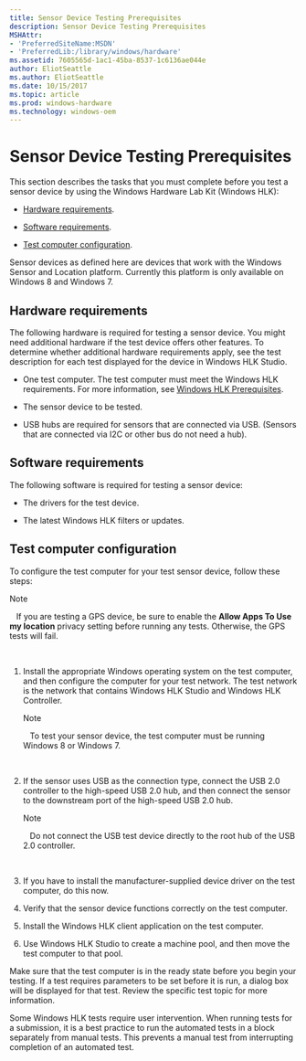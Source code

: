 ```yaml
---
title: Sensor Device Testing Prerequisites
description: Sensor Device Testing Prerequisites
MSHAttr:
- 'PreferredSiteName:MSDN'
- 'PreferredLib:/library/windows/hardware'
ms.assetid: 7605565d-1ac1-45ba-8537-1c6136ae044e
author: EliotSeattle
ms.author: EliotSeattle
ms.date: 10/15/2017
ms.topic: article
ms.prod: windows-hardware
ms.technology: windows-oem
---
```


# Sensor Device Testing Prerequisites


This section describes the tasks that you must complete before you test a sensor device by using the Windows Hardware Lab Kit (Windows HLK):

-   [Hardware requirements](#bkmk-hck-sensor-hr).

-   [Software requirements](#bkmk-hck-sensor-sr).

-   [Test computer configuration](#bkmk-hck-sensor-tc).

Sensor devices as defined here are devices that work with the Windows Sensor and Location platform. Currently this platform is only available on Windows 8 and Windows 7.

## <span id="BKMK_HCK_Sensor_hR"></span><span id="bkmk-hck-sensor-hr"></span><span id="BKMK_HCK_SENSOR_HR"></span>Hardware requirements


The following hardware is required for testing a sensor device. You might need additional hardware if the test device offers other features. To determine whether additional hardware requirements apply, see the test description for each test displayed for the device in Windows HLK Studio.

-   One test computer. The test computer must meet the Windows HLK requirements. For more information, see [Windows HLK Prerequisites](..\getstarted\windows-hlk-prerequisites.md).

-   The sensor device to be tested.

-   USB hubs are required for sensors that are connected via USB. (Sensors that are connected via I2C or other bus do not need a hub).

## <span id="BKMK_HCK_Sensor_sR"></span><span id="bkmk-hck-sensor-sr"></span><span id="BKMK_HCK_SENSOR_SR"></span>Software requirements


The following software is required for testing a sensor device:

-   The drivers for the test device.

-   The latest Windows HLK filters or updates.

## <span id="BKMK_HCK_Sensor_tC"></span><span id="bkmk-hck-sensor-tc"></span><span id="BKMK_HCK_SENSOR_TC"></span>Test computer configuration


To configure the test computer for your test sensor device, follow these steps:

>[!NOTE]
>  
If you are testing a GPS device, be sure to enable the **Allow Apps To Use my location** privacy setting before running any tests. Otherwise, the GPS tests will fail.

 

1.  Install the appropriate Windows operating system on the test computer, and then configure the computer for your test network. The test network is the network that contains Windows HLK Studio and Windows HLK Controller.

    >[!NOTE]
    >  
    To test your sensor device, the test computer must be running Windows 8 or Windows 7.

     

2.  If the sensor uses USB as the connection type, connect the USB 2.0 controller to the high-speed USB 2.0 hub, and then connect the sensor to the downstream port of the high-speed USB 2.0 hub.

    >[!NOTE]
    >  
    Do not connect the USB test device directly to the root hub of the USB 2.0 controller.

     

3.  If you have to install the manufacturer-supplied device driver on the test computer, do this now.

4.  Verify that the sensor device functions correctly on the test computer.

5.  Install the Windows HLK client application on the test computer.

6.  Use Windows HLK Studio to create a machine pool, and then move the test computer to that pool.

Make sure that the test computer is in the ready state before you begin your testing. If a test requires parameters to be set before it is run, a dialog box will be displayed for that test. Review the specific test topic for more information.

Some Windows HLK tests require user intervention. When running tests for a submission, it is a best practice to run the automated tests in a block separately from manual tests. This prevents a manual test from interrupting completion of an automated test.

 

 






